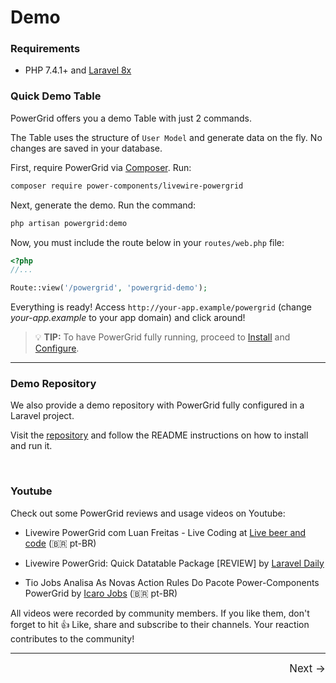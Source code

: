 # Demo

### Requirements

- PHP 7.4.1+ and [Laravel 8x](https://laravel.com/docs/8.x/installation)

### Quick Demo Table

PowerGrid offers you a demo Table with just 2 commands.

The Table uses the structure of `User Model` and generate data on the fly. No changes are saved in your database.

First, require PowerGrid via [Composer](https://getcomposer.org/). Run:

```bash
composer require power-components/livewire-powergrid
```

Next, generate the demo. Run the command:

```bash
php artisan powergrid:demo
```

Now, you must include the route below in your `routes/web.php` file:

```php
<?php
//...

Route::view('/powergrid', 'powergrid-demo');
```

Everything is ready! Access `http://your-app.example/powergrid` (change *your-app.example* to your app domain) and click around!


> 💡 **TIP:**  To have PowerGrid fully running, proceed to [Install](get-started/install?id=install) and [Configure](get-started/configure?id=configure).

----

### Demo Repository

We also provide a demo repository with PowerGrid fully configured in a Laravel project.

Visit the [repository](https://github.com/Power-Components/powergrid-demo) and follow the README instructions on how to install and run it.

<br/>

### Youtube

Check out some PowerGrid reviews and usage videos on Youtube:

- Livewire PowerGrid com Luan Freitas - Live Coding at [Live beer and code](https://www.youtube.com/watch?v=Mml5aagMOm4&t=20s) (🇧🇷 pt-BR)

- Livewire PowerGrid: Quick Datatable Package [REVIEW] by [Laravel Daily](https://www.youtube.com/watch?v=Qj0GLZJzDLY&t=4s)

- Tio Jobs Analisa As Novas Action Rules Do Pacote Power-Components PowerGrid by [Icaro Jobs](https://www.youtube.com/watch?v=8WLLHan1b-U) (🇧🇷 pt-BR)

All videos were recorded by community members. If you like them, don't forget to hit 👍 Like, share and subscribe to their channels. Your reaction contributes to the community!

<hr/>
<footer style="float: right; font-size: larger">
    <span><a style="text-decoration: none;" href="#/get-started/install?id=install">Next →</a></span>
</footer>
